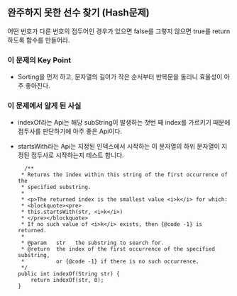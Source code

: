 ## 완주하지 못한 선수 찾기 (Hash문제)

어떤 번호가 다른 번호의 접두어인 경우가 있으면 false를 그렇지 않으면 true를 return 하도록 함수를 만들어라.

### 이 문제의 Key Point

- Sorting을 먼저 하고, 문자열의 길이가 작은 순서부터 반복문을 돌리니 효율성이 아주 좋아진다.

### 이 문제에서 알게 된 사실

- indexOf라는 Api는 해당 subString이 발생하는 첫번 째 index를 가르키기 때문에 접두사를 판단하기에 아주 좋은 Api이다.
- startsWith라는 Api는 지정된 인덱스에서 시작하는 이 문자열의 하위 문자열이 지정된 접두사로 시작하는지 테스트 합니다.

    
        /**
       * Returns the index within this string of the first occurrence of the
       * specified substring.
       *
       * <p>The returned index is the smallest value <i>k</i> for which:
       * <blockquote><pre>
       * this.startsWith(str, <i>k</i>)
       * </pre></blockquote>
       * If no such value of <i>k</i> exists, then {@code -1} is returned.
       *
       * @param   str   the substring to search for.
       * @return  the index of the first occurrence of the specified substring,
       *          or {@code -1} if there is no such occurrence.
       */
      public int indexOf(String str) {
          return indexOf(str, 0);
      }

